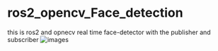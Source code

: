 # ros2_opencv_Face_detection
this is ros2 and opnecv real time face-detector with the publisher and subscriber
![images](https://user-images.githubusercontent.com/132486770/236015867-a060c43b-94f3-4597-a1e6-557b3b550c92.jpeg)
